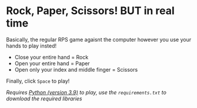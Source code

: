 # Rock, Paper, Scissors! BUT in real time
Basically, the regular RPS game agaisnt the computer however you use your hands to play insted!

- Close your entire hand = Rock
- Open your entire hand = Paper
- Open only your index and middle finger = Scissors

Finally, click `Space` to play!

*Requires [Python (version 3.9)](https://www.python.org/downloads/release/python-390/) to play, use the `requirements.txt` to download the required libraries*
